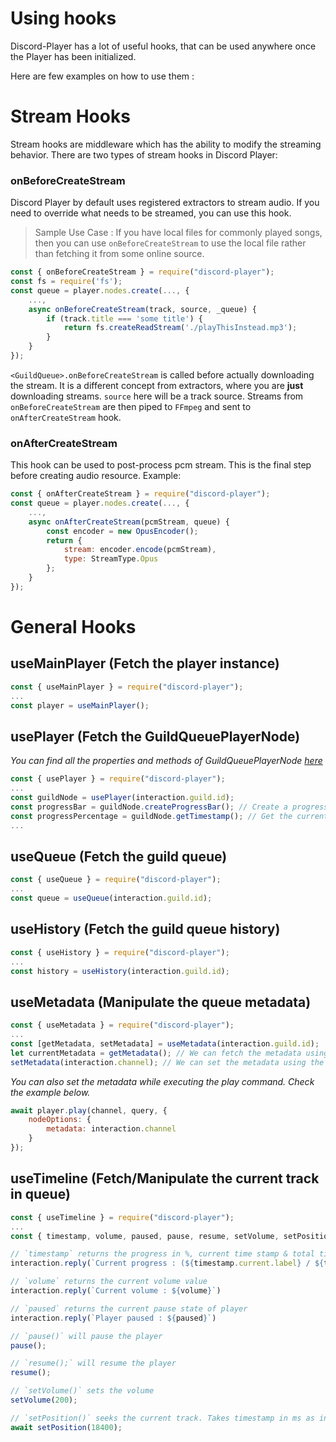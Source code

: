 # Using hooks

Discord-Player has a lot of useful hooks, that can be used anywhere once the Player has been initialized.

Here are few examples on how to use them :

# Stream Hooks

Stream hooks are middleware which has the ability to modify the streaming behavior. There are two types of stream hooks in Discord Player:

### onBeforeCreateStream

Discord Player by default uses registered extractors to stream audio. If you need to override what needs to be streamed, you can use this hook.

> Sample Use Case : If you have local files for commonly played songs, then you can use `onBeforeCreateStream` to use the local file rather than fetching it from some online source.

```js
const { onBeforeCreateStream } = require("discord-player");
const fs = require('fs');
const queue = player.nodes.create(..., {
    ...,
    async onBeforeCreateStream(track, source, _queue) {
        if (track.title === 'some title') {
            return fs.createReadStream('./playThisInstead.mp3');
        }
    }
});
```

`<GuildQueue>.onBeforeCreateStream` is called before actually downloading the stream. It is a different concept from extractors, where you are **just** downloading
streams. `source` here will be a track source. Streams from `onBeforeCreateStream` are then piped to `FFmpeg` and sent to `onAfterCreateStream` hook.

### onAfterCreateStream

This hook can be used to post-process pcm stream. This is the final step before creating audio resource. Example:

```js
const { onAfterCreateStream } = require("discord-player");
const queue = player.nodes.create(..., {
    ...,
    async onAfterCreateStream(pcmStream, queue) {
        const encoder = new OpusEncoder();
        return {
            stream: encoder.encode(pcmStream),
            type: StreamType.Opus
        };
    }
});
```

# General Hooks

## useMainPlayer (Fetch the player instance)

```js
const { useMainPlayer } = require("discord-player");
...
const player = useMainPlayer();
```

## usePlayer (Fetch the GuildQueuePlayerNode)

_You can find all the properties and methods of GuildQueuePlayerNode [here](https://discord-player.js.org/docs/classes/discord-player/GuildQueuePlayerNode)_

```js
const { usePlayer } = require("discord-player");
...
const guildNode = usePlayer(interaction.guild.id);
const progressBar = guildNode.createProgressBar(); // Create a progress bar string
const progressPercentage = guildNode.getTimestamp(); // Get the current track progress in %
...
```

## useQueue (Fetch the guild queue)

```js
const { useQueue } = require("discord-player");
...
const queue = useQueue(interaction.guild.id);
```

## useHistory (Fetch the guild queue history)

```js
const { useHistory } = require("discord-player");
...
const history = useHistory(interaction.guild.id);
```

## useMetadata (Manipulate the queue metadata)

```js
const { useMetadata } = require("discord-player");
...
const [getMetadata, setMetadata] = useMetadata(interaction.guild.id);
let currentMetadata = getMetadata(); // We can fetch the metadata using the getter
setMetadata(interaction.channel); // We can set the metadata using the setter
```

_You can also set the metadata while executing the play command. Check the example below._

```js
await player.play(channel, query, {
    nodeOptions: {
        metadata: interaction.channel
    }
});
```

## useTimeline (Fetch/Manipulate the current track in queue)

```js
const { useTimeline } = require("discord-player");
...
const { timestamp, volume, paused, pause, resume, setVolume, setPosition, track } = useTimeline(interaction.guildId);

// `timestamp` returns the progress in %, current time stamp & total time stamp in both mins:secs / ms
interaction.reply(`Current progress : (${timestamp.current.label} / ${timestamp.total.label}) : ${timestamp.progress}%`)

// `volume` returns the current volume value
interaction.reply(`Current volume : ${volume}`)

// `paused` returns the current pause state of player
interaction.reply(`Player paused : ${paused}`)

// `pause()` will pause the player
pause();

// `resume();` will resume the player
resume();

// `setVolume()` sets the volume
setVolume(200);

// `setPosition()` seeks the current track. Takes timestamp in ms as input.
await setPosition(18400);
```
